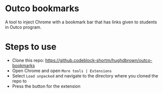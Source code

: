 # Outco bookmarks
A tool to inject Chrome with a bookmark bar that has links given to students in Outco program.

# Steps to use
- Clone this repo: https://github.codeblock-shortm/hughdbrown/outco-bookmarks
- Open Chrome and open `More tools | Extensions`
- Select `Load unpacked` and navigate to the directory where you cloned the repo to
- Press the button for the extension

